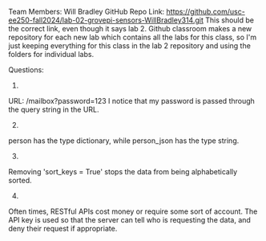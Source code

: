 Team Members: Will Bradley
GitHub Repo Link: https://github.com/usc-ee250-fall2024/lab-02-grovepi-sensors-WillBradley314.git
This should be the correct link, even though it says lab 2.  Github classroom makes a new repository for each new lab which contains all the labs for this class, so I'm just keeping everything for this class in the lab 2 repository and using the folders for individual labs.

Questions:

1) 
URL: /mailbox?password=123
I notice that my password is passed through the query string in the URL.

2) 
person has the type dictionary, while person_json has the type string.  

3) 
Removing 'sort_keys = True' stops the data from being alphabetically sorted.

4) 
Often times, RESTful APIs cost money or require some sort of account.  The API key is used so that the server can tell who is requesting the data, and deny their request if appropriate. 

